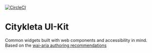 [![CircleCI](https://badgen.net/circleci/github/Citykleta/ui-kit)](https://circleci.com/gh/Citykleta/ui-kit)

# Citykleta UI-Kit

Common widgets built with web components and accessibility in mind. Based on the 
[wai-aria authoring recommendations](https://www.w3.org/TR/wai-aria-practices/#combobox)
